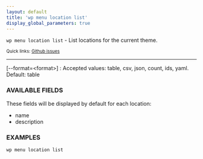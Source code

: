 ```yaml
---
layout: default
title: 'wp menu location list'
display_global_parameters: true
---
```


`wp menu location list` - List locations for the current theme.

<small>Quick links: <a href="https://github.com/wp-cli/wp-cli/issues?q=is%3Aopen+label%3Acommand%3Alist+sort%3Aupdated-desc">Github issues</a></small>

<hr />

[\--format=&lt;format&gt;]
: Accepted values: table, csv, json, count, ids, yaml. Default: table

### AVAILABLE FIELDS

These fields will be displayed by default for each location:

* name
* description

### EXAMPLES

    wp menu location list



